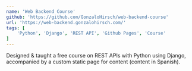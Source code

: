 ```yaml
---
name: 'Web Backend Course'
github: 'https://github.com/GonzaloHirsch/web-backend-course'
url: 'https://web-backend.gonzalohirsch.com/'
tags: [
    'Python', 'Django', 'REST API', 'Github Pages', 'Course'
]
---
```


Designed & taught a free course on REST APIs with Python using Django, accompanied by a custom static page for content (content in Spanish).
